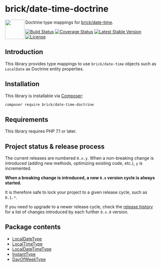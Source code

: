 brick/date-time-doctrine
========================

<img src="https://raw.githubusercontent.com/brick/brick/master/logo.png" alt="" align="left" height="64">

Doctrine type mappings for [brick/date-time](https://github.com/brick/date-time).

[![Build Status](https://github.com/brick/date-time-doctrine/workflows/CI/badge.svg)](https://github.com/brick/date-time-doctrine/actions)
[![Coverage Status](https://coveralls.io/repos/github/brick/date-time-doctrine/badge.svg?branch=master)](https://coveralls.io/github/brick/date-time-doctrine?branch=master)
[![Latest Stable Version](https://poser.pugx.org/brick/date-time-doctrine/v/stable)](https://packagist.org/packages/brick/date-time-doctrine)
[![License](https://img.shields.io/badge/license-MIT-blue.svg)](http://opensource.org/licenses/MIT)

Introduction
------------

This library provides type mappings to use `brick/date-time` objects such as `LocalDate` as Doctrine entity properties.

Installation
------------

This library is installable via [Composer](https://getcomposer.org/):

```bash
composer require brick/date-time-doctrine
```

Requirements
------------

This library requires PHP 7.1 or later.

Project status & release process
--------------------------------

The current releases are numbered `0.x.y`. When a non-breaking change is introduced (adding new methods, optimizing existing code, etc.), `y` is incremented.

**When a breaking change is introduced, a new `0.x` version cycle is always started.**

It is therefore safe to lock your project to a given release cycle, such as `0.1.*`.

If you need to upgrade to a newer release cycle, check the [release history](https://github.com/brick/date-time-doctrine/releases) for a list of changes introduced by each further `0.x.0` version.

Package contents
----------------

- [LocalDateType](https://github.com/brick/date-time-doctrine/blob/master/src/Types/LocalDateType.php)
- [LocalTimeType](https://github.com/brick/date-time-doctrine/blob/master/src/Types/LocalTimeType.php)
- [LocalDateTimeType](https://github.com/brick/date-time-doctrine/blob/master/src/Types/LocalDateTimeType.php)
- [InstantType](https://github.com/brick/date-time-doctrine/blob/master/src/Types/InstantType.php)
- [DayOfWeekType](https://github.com/brick/date-time-doctrine/blob/master/src/Types/DayOfWeekType.php)
